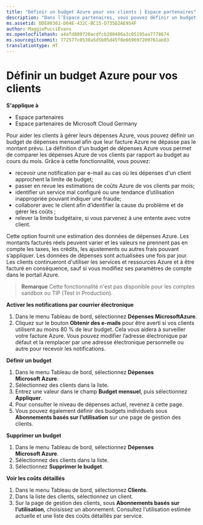 ```yaml
---
title: "Définir un budget Azure pour vos clients | Espace partenaires"
description: "Dans l’Espace partenaires, vous pouvez définir un budget mensuel par client afin que sa facture Azure ne le surprenne pas à la fin du mois."
ms.assetid: DDE80361-D04E-432C-BC15-D735D2AE954F
author: MaggiePucciEvans
ms.openlocfilehash: a4afd889720acdfcb280486a3c05195aa7778674
ms.sourcegitcommit: 772577c0538a5d5b05d45f0e669697209761ab03
translationtype: HT
---
```

# <a name="set-an-azure-spending-budget-for-your-customers"></a>Définir un budget Azure pour vos clients

**S'applique à**

-  Espace partenaires
-  Espace partenaires de Microsoft Cloud Germany

Pour aider les clients à gérer leurs dépenses Azure, vous pouvez définir un budget de dépenses mensuel afin que leur facture Azure ne dépasse pas le montant prévu. La définition d'un budget de dépenses Azure vous permet de comparer les dépenses Azure de vos clients par rapport au budget au cours du mois. Grâce à cette fonctionnalité, vous pouvez: 

-   recevoir une notification par e-mail au cas où les dépenses d'un client approchent la limite de budget;
-   passer en revue les estimations de coûts Azure de vos clients par mois;
-   identifier un service mal configuré ou une tendance d’utilisation inappropriée pouvant indiquer une fraude;
-   collaborer avec le client afin d’identifier la cause du problème et de gérer les coûts&nbsp;;
-   relever la limite budgétaire, si vous parvenez à une entente avec votre client.

Cette option fournit une estimation des données de dépenses Azure. Les montants facturés réels peuvent varier et les valeurs ne prennent pas en compte les taxes, les crédits, les ajustements ou autres frais pouvant s’appliquer. Les données de dépenses sont actualisées une fois par jour. Les clients continueront d'utiliser les services et ressources Azure et à être facturé en conséquence, sauf si vous modifiez ses paramètres de compte dans le portail Azure. 

>**Remarque** Cette fonctionnalité n'est pas disponible pour les comptes sandbox ou TIP (Test in Production).

**Activer les notifications par courrier électronique**

1.  Dans le menu Tableau de bord, sélectionnez **Dépenses MicrosoftAzure**.
2.  Cliquez sur le bouton **Obtenir des e-mails** pour être averti si vos clients utilisent au moins 80&nbsp;% de leur budget. Cela vous aidera à surveiller votre facture&nbsp;Azure. Vous pouvez modifier l’adresse électronique par défaut et la remplacer par une adresse électronique personnelle ou autre pour recevoir les notifications.

<a href="" id="setabudget"></a>
**Définir un budget**

1.  Dans le menu Tableau de bord, sélectionnez **Dépenses Microsoft&nbsp;Azure**.
2.  Sélectionnez des clients dans la liste.
3.  Entrez une valeur dans le champ **Budget mensuel**, puis sélectionnez **Appliquer**.
4.  Pour consulter le niveau de dépenses actuel, revenez à cette page.
5.  Vous pouvez également définir des budgets individuels sous **Abonnements basés sur l’utilisation** sur une page de gestion des clients.

<a href="" id="removeabudget"></a>
**Supprimer un budget**

1.  Dans le menu Tableau de bord, sélectionnez **Dépenses Microsoft&nbsp;Azure**.
2.  Sélectionnez des clients dans la liste.
3.  Sélectionnez **Supprimer le budget**.

<a href="" id="seeitemizedcosts"></a>
**Voir les coûts détaillés**

1.  Dans le menu Tableau de bord, sélectionnez **Clients**.
2.  Dans la liste des clients, sélectionnez un client.
3.  Sur la page de gestion des clients, sous **Abonnements basés sur l’utilisation**, choisissez un abonnement. Consultez l’utilisation estimée actuelle et une liste des coûts détaillés par service.


 

 



